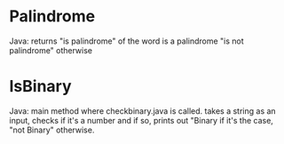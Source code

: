 # Palindrome
Java: returns "is palindrome" of the word is a palindrome "is not palindrome" otherwise
# IsBinary
Java: main method where checkbinary.java is called. takes a string as an input, checks if it's a number and if so, prints out "Binary if it's the case, "not Binary" otherwise.

